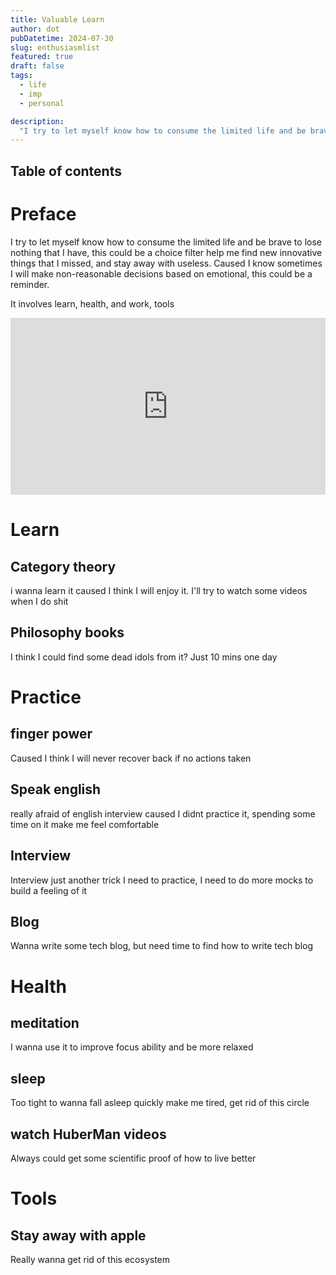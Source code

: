```yaml
---
title: Valuable Learn
author: dot
pubDatetime: 2024-07-30
slug: enthusiasmlist
featured: true
draft: false
tags:
  - life
  - imp
  - personal

description:
  "I try to let myself know how to consume the limited life and be brave to lose nothing that I have"
---
```

## Table of contents

# Preface

I try to let myself know how to consume the limited life and be brave to lose nothing that I have, this could be a choice filter help me find new innovative things that I missed, and stay away with useless. Caused I know sometimes I will make non-reasonable decisions based on emotional, this could be a reminder.

It involves learn, health, and work, tools

<div style="position:relative; padding-bottom:56.25%; height:0; overflow:hidden;">
    <iframe src="https://yacine.ca/practice.mp4" style="position:absolute; top:0; left:0; width:100%; height:100%;" frameborder="0" allow="accelerometer; autoplay; clipboard-write; encrypted-media; gyroscope; picture-in-picture" allowfullscreen></iframe>
</div>

# Learn

## Category theory

i wanna learn it caused I think I will enjoy it. I'll try to watch some videos when I do shit

## Philosophy books

I think I could find some dead idols from it? Just 10 mins one day

# Practice

## finger power

Caused I think I will never recover back if no actions taken

## Speak english

really afraid of english interview caused I didnt practice it, spending some time on it make me feel comfortable

## Interview

Interview just another trick I need to practice, I need to do more mocks to build a feeling of it

## Blog

Wanna write some tech blog, but need time to find how to write tech blog

# Health

## meditation

I wanna use it to improve focus ability and be more relaxed

## sleep

Too tight to wanna fall asleep quickly make me tired, get rid of this circle

## watch HuberMan videos

Always could get some scientific proof of how to live better


# Tools
## Stay away with apple

Really wanna get rid of this ecosystem